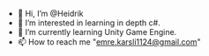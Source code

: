 - 👋 Hi, I’m @Heidrik
- 👀 I’m interested in learning in depth c#.
- 🌱 I’m currently learning Unity Game Engine.
- 📫 How to reach me "emre.karsli1124@gmail.com"

<!---
Heidrik/Heidrik is a ✨ special ✨ repository because its `README.md` (this file) appears on your GitHub profile.
You can click the Preview link to take a look at your changes.
--->
